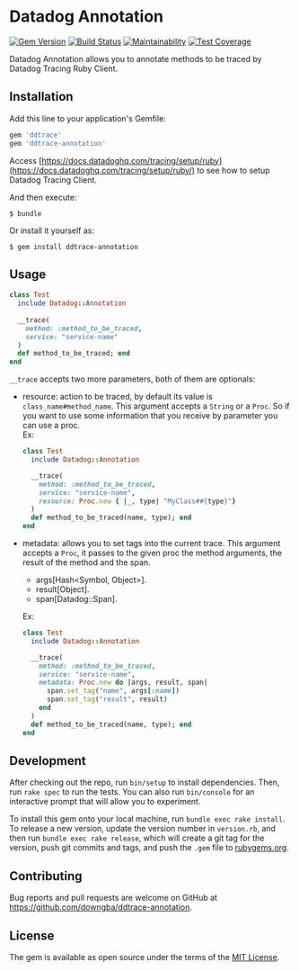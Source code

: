 # Datadog Annotation

[![Gem Version](https://badge.fury.io/rb/ddtrace-annotation.svg)](https://badge.fury.io/rb/ddtrace-annotation)
[![Build Status](https://travis-ci.com/downgba/ddtrace-annotation.svg?branch=master)](https://travis-ci.com/downgba/ddtrace-annotation)
[![Maintainability](https://api.codeclimate.com/v1/badges/b48b7c15e8925e6f2c6d/maintainability)](https://codeclimate.com/github/downgba/ddtrace-annotation/maintainability)
[![Test Coverage](https://api.codeclimate.com/v1/badges/b48b7c15e8925e6f2c6d/test_coverage)](https://codeclimate.com/github/downgba/ddtrace-annotation/test_coverage)

Datadog Annotation allows you to annotate methods to be traced by Datadog Tracing Ruby Client.

## Installation

Add this line to your application's Gemfile:

```ruby
gem 'ddtrace'
gem 'ddtrace-annotation'
```
Access [https://docs.datadoghq.com/tracing/setup/ruby](https://docs.datadoghq.com/tracing/setup/ruby/) to see how to setup Datadog Tracing Client.

And then execute:

    $ bundle

Or install it yourself as:

    $ gem install ddtrace-annotation

## Usage

```ruby
class Test
  include Datadog::Annotation
  
  __trace(
    method: :method_to_be_traced,
    service: "service-name"
  )
  def method_to_be_traced; end
end
```
`__trace` accepts two more parameters, both of them are optionals:   
 - resource: action to be traced, by default its value is `class_name#method_name`. This argument accepts a `String` or a `Proc`. So if you want to use some information that you receive by parameter you can use a proc.   
    Ex:    
    ```ruby
    class Test
      include Datadog::Annotation

      __trace(
        method: :method_to_be_traced,
        service: "service-name",
        resource: Proc.new { |_, type| "MyClass##{type}"}
      )
      def method_to_be_traced(name, type); end
    end
    ```

    
 - metadata: allows you to set tags into the current trace. This argument accepts a `Proc`, it passes to the given proc the method arguments, the result of the method and the span.   
    - args[Hash<Symbol, Object>].   
    - result[Object].   
    - span[Datadog::Span].   
    
    Ex:   
    ```ruby
    class Test
      include Datadog::Annotation

      __trace(
        method: :method_to_be_traced,
        service: "service-name",
        metadata: Proc.new do |args, result, span|
          span.set_tag("name", args[:name])
          span.set_tag("result", result)
        end
      )
      def method_to_be_traced(name, type); end
    end
    ```

## Development

After checking out the repo, run `bin/setup` to install dependencies. Then, run `rake spec` to run the tests. You can also run `bin/console` for an interactive prompt that will allow you to experiment.

To install this gem onto your local machine, run `bundle exec rake install`. To release a new version, update the version number in `version.rb`, and then run `bundle exec rake release`, which will create a git tag for the version, push git commits and tags, and push the `.gem` file to [rubygems.org](https://rubygems.org).

## Contributing

Bug reports and pull requests are welcome on GitHub at https://github.com/downgba/ddtrace-annotation.

## License

The gem is available as open source under the terms of the [MIT License](https://opensource.org/licenses/MIT).
